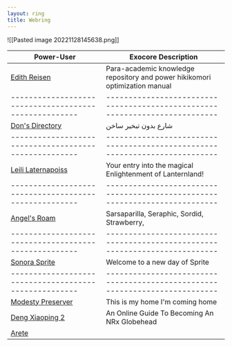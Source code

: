 ```yaml
---
layout: ring
title: Webring
---
```

![[Pasted image 20221128145638.png]]


| Power-User                                            | Exocore Description                                                         |
| ----------------------------------------------------- | --------------------------------------------------------------------------- |
| [Edith Reisen](http://reisen.netlify.app/)            | Para-academic knowledge repository and power hikikomori optimization manual |
| ----------------------------------------------------- | --------------------------------------------------------------------------- |
| [Don's Directory](http://dons.directory/)             | شارع بدون تبخير ساخن                                                        |
| ----------------------------------------------------- | --------------------------------------------------------------------------- |
| [Leili Laternapoiss](https://leili.netlify.app/)      | Your entry into the magical Enlightenment of Lanternland!                   |
| ----------------------------------------------------- | --------------------------------------------------------------------------- |
| [Angel's Roam](https://eplenas.neocities.org/)        | Sarsaparilla, Seraphic, Sordid, Strawberry,                                 |
| ----------------------------------------------------- | --------------------------------------------------------------------------- |
| [Sonora Sprite](https://spritecore.netlify.app/)      | Welcome to a new day of Sprite                                              |
| ----------------------------------------------------- | --------------------------------------------------------------------------- |
| [Modesty Preserver](https:s//disengagea.toikos.net/)  | This is my home I'm coming home                                             |
| [Deng Xiaoping 2](https://dengpilled.netlify.app/)    | An Online Guide To Becoming An NRx Globehead                                |
| [Arete](https://arete.host)              |                                                                             |
